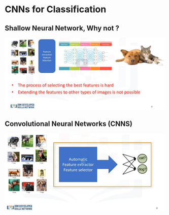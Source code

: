 # CNNs for Classification

## Shallow Neural Network, Why not ?

![image](images/19.png)

## Convolutional Neural Networks (CNNS)

![image](images/20.png)
